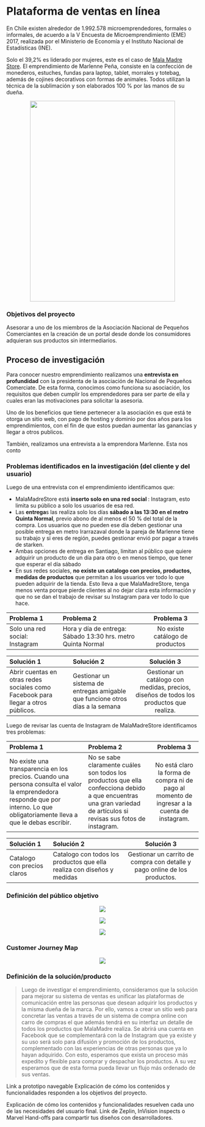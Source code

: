 # Plataforma de ventas en línea

En Chile existen alrededor de 1.992.578 microemprendedores, formales o informales, de acuerdo a la V Encuesta de Microemprendimiento (EME) 2017, realizada por el Ministerio de Economía y el Instituto Nacional de Estadísticas (INE).

Solo el 39,2% es liderado por mujeres, este es el caso de [Mala Madre Store](https://www.instagram.com/malamadrestore/).
El emprendimiento de Marlenne Peña, consiste en la confección de monederos, estuches, fundas para laptop, tablet, morrales y totebag, además de cojines decorativos con formas de animales. Todos utilizan la técnica de la sublimación y son elaborados 100 % por las manos de su dueña.

<p align="center">
  <img width="380" height="524" src="https://github.com/ConstanzaGarcia/scl-2018-01-ux-marketplace/blob/master/img/capturapantallamalamadrepc.PNG">
</p>

<h3> Objetivos del proyecto </h3>
Asesorar a uno de los miembros de la Asociación Nacional de Pequeños Comerciantes en la creación de un portal desde donde los consumidores adquieran sus productos sin intermediarios. 

## Proceso de investigación

Para conocer nuestro emprendimiento realizamos una <b>entrevista en profundidad</b> con la presidenta de la asociación de Nacional de Pequeños Comerciate. De esta forma, conocimos como funciona su asociación, los requisitos que deben cumplir los emprendedores para ser parte de ella y cuales eran las motivaciones para solicitar la asesoria. 

Uno de los beneficios que tiene pertenecer a la asociación es que está te otorga un sitio web, con pago de hosting y dominio por dos años para los emprendimientos, con el fin de que estos puedan aumentar las ganancias y llegar a otros publicos.

También, realizamos una entrevista a la emprendora Marlenne. Esta nos conto 



### Problemas identificados en la investigación (del cliente y del usuario)

Luego de una entrevista con el emprendimiento identificamos que:
* MalaMadreStore está <b> inserto solo en una red social </b> : Instagram, esto limita su público a solo los usuarios de esa red. 
* Las  <b>entrega</b>s las realiza solo los días <b>sábado a las 13:30 en el metro Quinta Normal</b>, previo abono de al menos el 50 % del total de la compra. 
Los usuarios que no pueden ese día deben gestionar una posible entrega en metro Irarrazaval donde la pareja de Marlenne tiene su trabajo y si eres de región, puedes gestionar envió por pagar a través de starken.
* Ambas opciones de entrega en Santiago, limitan al público que quiere adquirir un producto de un día para otro o en menos tiempo, que tener que esperar el día sábado
* En sus redes sociales, <b>no existe un catalogo con precios, productos, medidas de productos</b> que permitan a los usuarios ver todo lo que pueden adquirir de la tienda. Esto lleva a que MalaMadreStore, tenga menos venta porque pierde clientes al no dejar clara esta información y que no se dan el trabajo de revisar su Instagram para ver todo lo que hace. 

|Problema 1 |Problema 2| Problema 3|
|:----|:---|:---:|
|Solo una red social: Instagram| Hora y día de entrega: Sábado 13:30 hrs. metro Quinta Normal| No existe catálogo de productos|

|Solución 1 |Solución 2| Solución 3|
|:----|:---|:---:|
|Abrir cuentas en otras redes sociales como Facebook para llegar a otros públicos.|Gestionar un sistema de entregas amigable que funcione otros días a la semana | Gestionar un catálogo con medidas, precios, diseños de todos los productos que realiza. |

Luego de revisar las cuenta de Instagram de MalaMadreStore identificamos tres problemas: 

|Problema 1 |Problema 2| Problema 3|
|:----|:---|:---:|
|No existe una transparencia en los precios. Cuando una persona consulta el valor la emprendedora responde que por interno. Lo que obligatoriamente lleva a que le debas escribir.| No se sabe claramente cuáles son todos los productos que ella confecciona debido a que encuentras una gran variedad de artículos si revisas sus fotos de instagram. | No está claro la forma de compra ni de pago al momento de ingresar a la cuenta de instagram.|

|Solución 1 |Solución 2 | Solución 3|
|:----|:---|:---:|
|Catalogo con precios claros |Catalogo con todos los productos que ella realiza con diseños y medidas| Gestionar un carrito de compra con detalle y pago online de los productos. |

### Definición del público objetivo

<p align="center">
  <img src="img/userpersona-ana.PNG">
</p>

<p align="center">
   <img src="img/userpersona-patricia.PNG">
</p>

<p align="center">
  <img src="img/userpersona-pedro.PNG">
</p>

### Customer Journey Map

<p align="center">
  <img src="img/customerjourneymap.PNG">
</p>


### Definición de la solución/producto

> Luego de investigar el emprendimiento, consideramos que la solución para mejorar su sistema de ventas es unificar las plataformas de comunicación entre las personas que desean adquirir los productos y la misma dueña de la marca. 
Por ello, vamos a crear un sitio web para concretar las ventas a través de un sistema de compra online con carro de compras el que además tendrá en su interfaz un detalle de todos los productos que MalaMadre realiza. 
Se abrirá una cuenta en Facebook que se complementará con la de Instagram que ya existe y su uso será solo para difusión y promoción de los productos, complementado con las experiencias de otras personas que ya lo hayan adquirido. 
Con esto, esperamos que exista un proceso más expedito y flexible para comprar y despachar los productos. A su vez esperamos que de esta forma pueda llevar un flujo más ordenado de sus ventas. 



Link a prototipo navegable
Explicación de cómo los contenidos y funcionalidades responden a los objetivos del proyecto.

Explicación de cómo los contenidos y funcionalidades resuelven cada uno de las necesidades del usuario final.
Link de Zeplin, InVision inspects o Marvel Hand-offs para compartir tus diseños con desarrolladores.
